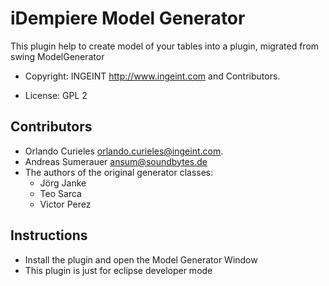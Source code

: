 # iDempiere Model Generator

This plugin help to create model of your tables into a plugin, migrated from swing ModelGenerator


- Copyright: INGEINT <http://www.ingeint.com> and Contributors.

- License: GPL 2


## Contributors
- Orlando Curieles <orlando.curieles@ingeint.com>.
- Andreas Sumerauer <ansum@soundbytes.de>
- The authors of the original generator classes:
    - Jörg Janke
    - Teo Sarca
    - Victor Perez

## Instructions

- Install the plugin and open the Model Generator Window
- This plugin is just for eclipse developer mode
